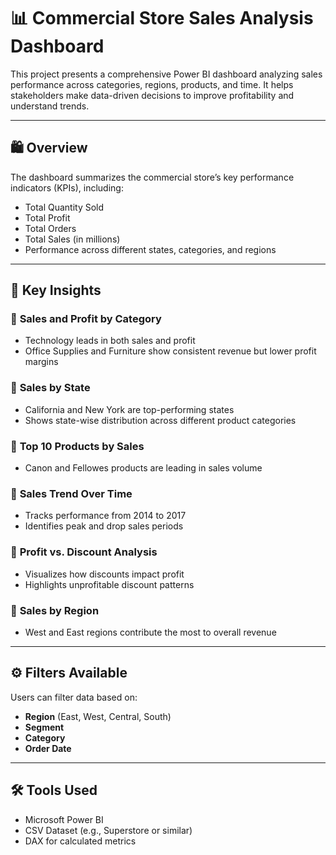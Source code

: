 
# 📊 Commercial Store Sales Analysis Dashboard

This project presents a comprehensive Power BI dashboard analyzing sales performance across categories, regions, products, and time. It helps stakeholders make data-driven decisions to improve profitability and understand trends.

---

## 🛍️ Overview

The dashboard summarizes the commercial store’s key performance indicators (KPIs), including:

- Total Quantity Sold  
- Total Profit  
- Total Orders  
- Total Sales (in millions)  
- Performance across different states, categories, and regions

---

## 📌 Key Insights

### 🔹 **Sales and Profit by Category**
- Technology leads in both sales and profit
- Office Supplies and Furniture show consistent revenue but lower profit margins

### 🔹 **Sales by State**
- California and New York are top-performing states
- Shows state-wise distribution across different product categories

### 🔹 **Top 10 Products by Sales**
- Canon and Fellowes products are leading in sales volume

### 🔹 **Sales Trend Over Time**
- Tracks performance from 2014 to 2017
- Identifies peak and drop sales periods

### 🔹 **Profit vs. Discount Analysis**
- Visualizes how discounts impact profit
- Highlights unprofitable discount patterns

### 🔹 **Sales by Region**
- West and East regions contribute the most to overall revenue

---

## ⚙️ Filters Available

Users can filter data based on:
- **Region** (East, West, Central, South)
- **Segment**
- **Category**
- **Order Date**

---

## 🛠 Tools Used

- Microsoft Power BI
- CSV Dataset (e.g., Superstore or similar)
- DAX for calculated metrics

